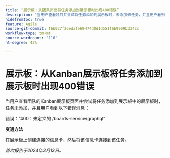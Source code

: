 ```yaml
---
title: “展示板：从团队页面将任务添加到展示板时出现400错误”
description: "当用户查看项目并尝试将任务添加到展示板时，未添加该任务，并且用户看到错误。有变通方法可用。"
hidefromtoc: true
feature: Agile
source-git-commit: f6b027f26edafe69474d0d1d551f6b9909b3342c
workflow-type: tm+mt
source-wordcount: '116'
ht-degree: 43%

---
```



# 展示板：从Kanban展示板将任务添加到展示板时出现400错误

当用户查看团队的Kanban展示板页面并尝试将任务添加到展示板中的展示板时，任务未添加，并且用户看到以下错误消息：

错误：“400：未定义的 /boards-service/graphql”

**变通方法**

在展示板上创建连接的信息卡，然后将该信息卡连接到该任务。

_首次报告于2024年3月13日。_
